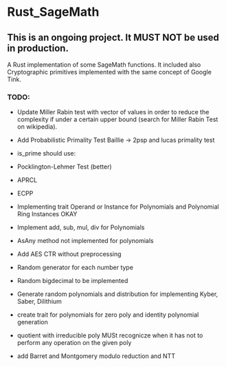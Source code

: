 # Rust_SageMath

## This is an ongoing project. It MUST NOT be used in production.
A Rust implementation of some SageMath functions.
It included also Cryptographic primitives implemented with the same concept of Google Tink. 


### TODO:
- Update Miller Rabin test with vector of values in order to reduce the complexity if under a certain upper bound (search for Miller Rabin Test on wikipedia).

- Add Probabilistic Primality Test Baillie -> 2psp and lucas primality test
- is_prime should use:
- Pocklington-Lehmer Test (better)
- APRCL
- ECPP
- Implementing trait Operand or Instance for Polynomials and Polynomial Ring Instances OKAY
- Implement add, sub, mul, div for Polynomials
- AsAny method not implemented for polynomials
- Add AES CTR without preprocessing
- Random generator for each number type
- Random bigdecimal to be implemented
- Generate random polynomials and distribution for implementing Kyber, Saber, Dilithium
- create trait for polynomials for zero poly and identity polynomial generation
- quotient with irreducible poly MUSt recognicze when it has not to perform any operation on the given poly
- add Barret and Montgomery modulo reduction and NTT